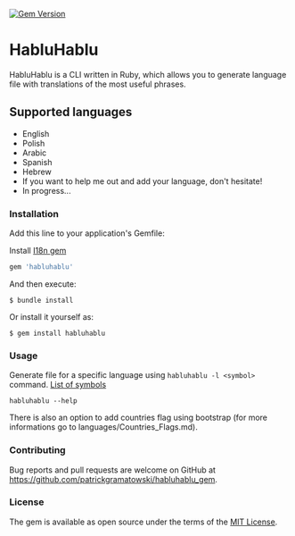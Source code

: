 [![Gem Version](https://badge.fury.io/rb/habluhablu.svg)](https://badge.fury.io/rb/habluhablu)

# HabluHablu

HabluHablu is a CLI written in Ruby, which allows you to generate language file with translations of the most useful phrases.

## Supported languages

- English
- Polish
- Arabic
- Spanish
- Hebrew
- If you want to help me out and add your language, don't hesitate!
- In progress...

### Installation

Add this line to your application's Gemfile:

Install [I18n gem](https://github.com/ruby-i18n/i18n)

```ruby
gem 'habluhablu'
```

And then execute:

    $ bundle install

Or install it yourself as:

    $ gem install habluhablu

### Usage

Generate file for a specific language using `habluhablu -l <symbol>` command.
[List of symbols](https://www.w3.org/International/O-charset-lang.html)

`habluhablu --help`

There is also an option to add countries flag using bootstrap (for more informations go to languages/Countries_Flags.md).

### Contributing

Bug reports and pull requests are welcome on GitHub at https://github.com/patrickgramatowski/habluhablu_gem.

### License

The gem is available as open source under the terms of the [MIT License](https://opensource.org/licenses/MIT).
